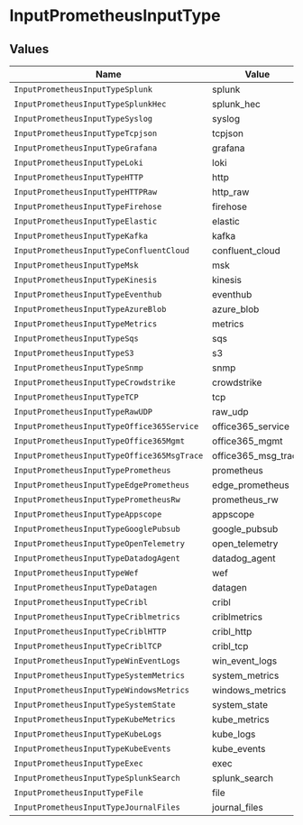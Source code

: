 # InputPrometheusInputType


## Values

| Name                                        | Value                                       |
| ------------------------------------------- | ------------------------------------------- |
| `InputPrometheusInputTypeSplunk`            | splunk                                      |
| `InputPrometheusInputTypeSplunkHec`         | splunk_hec                                  |
| `InputPrometheusInputTypeSyslog`            | syslog                                      |
| `InputPrometheusInputTypeTcpjson`           | tcpjson                                     |
| `InputPrometheusInputTypeGrafana`           | grafana                                     |
| `InputPrometheusInputTypeLoki`              | loki                                        |
| `InputPrometheusInputTypeHTTP`              | http                                        |
| `InputPrometheusInputTypeHTTPRaw`           | http_raw                                    |
| `InputPrometheusInputTypeFirehose`          | firehose                                    |
| `InputPrometheusInputTypeElastic`           | elastic                                     |
| `InputPrometheusInputTypeKafka`             | kafka                                       |
| `InputPrometheusInputTypeConfluentCloud`    | confluent_cloud                             |
| `InputPrometheusInputTypeMsk`               | msk                                         |
| `InputPrometheusInputTypeKinesis`           | kinesis                                     |
| `InputPrometheusInputTypeEventhub`          | eventhub                                    |
| `InputPrometheusInputTypeAzureBlob`         | azure_blob                                  |
| `InputPrometheusInputTypeMetrics`           | metrics                                     |
| `InputPrometheusInputTypeSqs`               | sqs                                         |
| `InputPrometheusInputTypeS3`                | s3                                          |
| `InputPrometheusInputTypeSnmp`              | snmp                                        |
| `InputPrometheusInputTypeCrowdstrike`       | crowdstrike                                 |
| `InputPrometheusInputTypeTCP`               | tcp                                         |
| `InputPrometheusInputTypeRawUDP`            | raw_udp                                     |
| `InputPrometheusInputTypeOffice365Service`  | office365_service                           |
| `InputPrometheusInputTypeOffice365Mgmt`     | office365_mgmt                              |
| `InputPrometheusInputTypeOffice365MsgTrace` | office365_msg_trace                         |
| `InputPrometheusInputTypePrometheus`        | prometheus                                  |
| `InputPrometheusInputTypeEdgePrometheus`    | edge_prometheus                             |
| `InputPrometheusInputTypePrometheusRw`      | prometheus_rw                               |
| `InputPrometheusInputTypeAppscope`          | appscope                                    |
| `InputPrometheusInputTypeGooglePubsub`      | google_pubsub                               |
| `InputPrometheusInputTypeOpenTelemetry`     | open_telemetry                              |
| `InputPrometheusInputTypeDatadogAgent`      | datadog_agent                               |
| `InputPrometheusInputTypeWef`               | wef                                         |
| `InputPrometheusInputTypeDatagen`           | datagen                                     |
| `InputPrometheusInputTypeCribl`             | cribl                                       |
| `InputPrometheusInputTypeCriblmetrics`      | criblmetrics                                |
| `InputPrometheusInputTypeCriblHTTP`         | cribl_http                                  |
| `InputPrometheusInputTypeCriblTCP`          | cribl_tcp                                   |
| `InputPrometheusInputTypeWinEventLogs`      | win_event_logs                              |
| `InputPrometheusInputTypeSystemMetrics`     | system_metrics                              |
| `InputPrometheusInputTypeWindowsMetrics`    | windows_metrics                             |
| `InputPrometheusInputTypeSystemState`       | system_state                                |
| `InputPrometheusInputTypeKubeMetrics`       | kube_metrics                                |
| `InputPrometheusInputTypeKubeLogs`          | kube_logs                                   |
| `InputPrometheusInputTypeKubeEvents`        | kube_events                                 |
| `InputPrometheusInputTypeExec`              | exec                                        |
| `InputPrometheusInputTypeSplunkSearch`      | splunk_search                               |
| `InputPrometheusInputTypeFile`              | file                                        |
| `InputPrometheusInputTypeJournalFiles`      | journal_files                               |